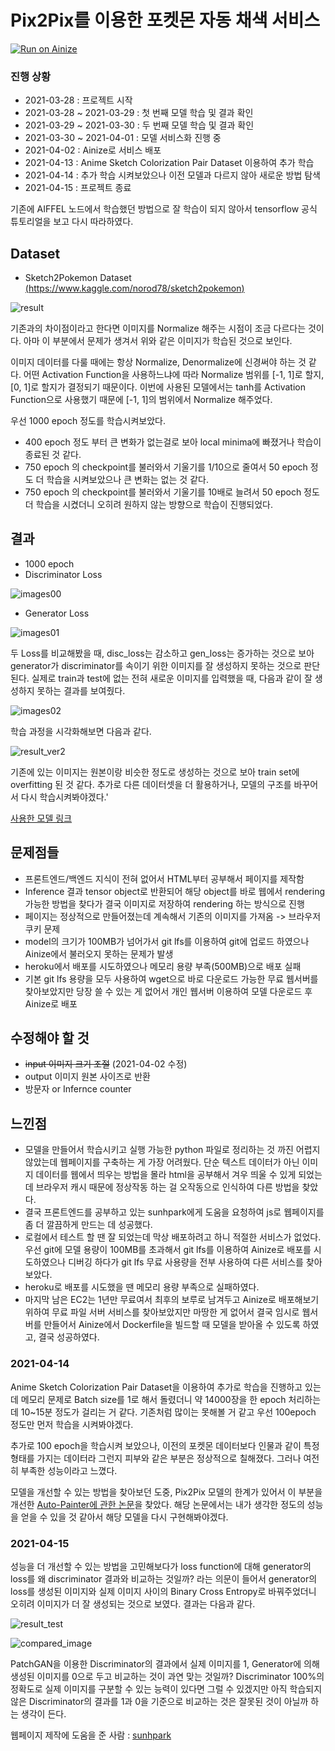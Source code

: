 # Pix2Pix를 이용한 포켓몬 자동 채색 서비스

[![Run on Ainize](https://ainize.ai/images/run_on_ainize_button.svg)](https://main-sketch2pokemon-ceuity.endpoint.ainize.ai/)

### 진행 상황

- 2021-03-28 : 프로젝트 시작
- 2021-03-28 ~ 2021-03-29 : 첫 번째 모델 학습 및 결과 확인
- 2021-03-29 ~ 2021-03-30 : 두 번째 모델 학습 및 결과 확인
- 2021-03-30 ~ 2021-04-01 : 모델 서비스화 진행 중
- 2021-04-02 : Ainize로 서비스 배포
- 2021-04-13 : Anime Sketch Colorization Pair Dataset 이용하여 추가 학습
- 2021-04-14 : 추가 학습 시켜보았으나 이전 모델과 다르지 않아 새로운 방법 탐색
- 2021-04-15 : 프로젝트 종료

기존에 AIFFEL 노드에서 학습했던 방법으로 잘 학습이 되지 않아서 tensorflow 공식 튜토리얼을 보고 다시 따라하였다.

## Dataset

- Sketch2Pokemon Dataset [(https://www.kaggle.com/norod78/sketch2pokemon)](https://www.kaggle.com/norod78/sketch2pokemon)

![result](./images/result.gif)

기존과의 차이점이라고 한다면 이미지를 Normalize 해주는 시점이 조금 다르다는 것이다. 아마 이 부분에서 문제가 생겨서 위와 같은 이미지가 학습된 것으로 보인다.

이미지 데이터를 다룰 때에는 항상 Normalize, Denormalize에 신경써야 하는 것 같다. 어떤 Activation Function을 사용하느냐에 따라 Normalize 범위를 [-1, 1]로 할지, [0, 1]로 할지가 결정되기 때문이다. 이번에 사용된 모델에서는 tanh를 Activation Function으로 사용했기 때문에 [-1, 1]의 범위에서 Normalize 해주었다.

우선 1000 epoch 정도를 학습시켜보았다.

- 400 epoch 정도 부터 큰 변화가 없는걸로 보아 local minima에 빠졌거나 학습이 종료된 것 같다.
- 750 epoch 의 checkpoint를 불러와서 기울기를 1/10으로 줄여서 50 epoch 정도 더 학습을 시켜보았으나 큰 변화는 없는 것 같다.
- 750 epoch 의 checkpoint를 불러와서 기울기를 10배로 늘려서 50 epoch 정도 더 학습을 시켰더니 오히려 원하지 않는 방향으로 학습이 진행되었다.

## 결과

- 1000 epoch
- Discriminator Loss

![images00](./images/images00.png)

- Generator Loss

![images01](./images/images01.png)

두 Loss를 비교해봤을 때, disc_loss는 감소하고 gen_loss는 증가하는 것으로 보아 generator가 discriminator를 속이기 위한 이미지를 잘 생성하지 못하는 것으로 판단된다. 실제로 train과 test에 없는 전혀 새로운 이미지를 입력했을 때, 다음과 같이 잘 생성하지 못하는 결과를 보여줬다.

![images02](./images/images02.png)

학습 과정을 시각화해보면 다음과 같다.

![result_ver2](./images/result_ver2.gif)

기존에 있는 이미지는 원본이랑 비슷한 정도로 생성하는 것으로 보아 train set에 overfitting 된 것 같다. 추가로 다른 데이터셋을 더 활용하거나, 모델의 구조를 바꾸어서 다시 학습시켜봐야겠다.'

[사용한 모델 링크](https://drive.google.com/file/d/1v1t2AXEb94rvw32Zj24_9dmQj2_58vB2/view?usp=sharing)

## 문제점들

- 프론트엔드/백엔드 지식이 전혀 없어서 HTML부터 공부해서 페이지를 제작함
- Inference 결과 tensor object로 반환되어 해당 object를 바로 웹에서 rendering 가능한 방법을 찾다가 결국 이미지로 저장하여 rendering 하는 방식으로 진행
- 페이지는 정상적으로 만들어졌는데 계속해서 기존의 이미지를 가져옴 -> 브라우저 쿠키 문제
- model의 크기가 100MB가 넘어가서 git lfs를 이용하여 git에 업로드 하였으나 Ainize에서 불러오지 못하는 문제가 발생
- heroku에서 배포를 시도하였으나 메모리 용량 부족(500MB)으로 배포 실패
- 기본 git lfs 용량을 모두 사용하여 wget으로 바로 다운로드 가능한 무료 웹서버를 찾아보았지만 당장 쓸 수 있는 게 없어서 개인 웹서버 이용하여 모델 다운로드 후 Ainize로 배포

## 수정해야 할 것
- ~~input 이미지 크기 조절~~ (2021-04-02 수정)
- output 이미지 원본 사이즈로 반환 
- 방문자 or Infernce counter

## 느낀점

- 모델을 만들어서 학습시키고 실행 가능한 python 파일로 정리하는 것 까진 어렵지 않았는데 웹페이지를 구축하는 게 가장 어려웠다. 단순 텍스트 데이터가 아닌 이미지 데이터를 웹에서 띄우는 방법을 몰라 html을 공부해서 겨우 띄울 수 있게 되었는데 브라우저 캐시 때문에 정상작동 하는 걸 오작동으로 인식하여 다른 방법을 찾았다.
- 결국 프론트엔드를 공부하고 있는 sunhpark에게 도움을 요청하여 js로 웹페이지를 좀 더 깔끔하게 만드는 데 성공했다.
- 로컬에서 테스트 할 땐 잘 되었는데 막상 배포하려고 하니 적절한 서비스가 없었다. 우선 git에 모델 용량이 100MB를 초과해서 git lfs를 이용하여 Ainize로 배포를 시도하였으나 디버깅 하다가 git lfs 무료 사용량을 전부 사용하여 다른 서비스를 찾아보았다.
- heroku로 배포를 시도했을 땐 메모리 용량 부족으로 실패하였다.
- 마지막 남은 EC2는 1년만 무료여서 최후의 보루로 남겨두고 Ainize로 배포해보기 위하여 무료 파일 서버 서비스를 찾아보았지만 마땅한 게 없어서 결국 임시로 웹서버를 만들어서 Ainize에서 Dockerfile을 빌드할 때 모델을 받아올 수 있도록 하였고, 결국 성공하였다.

### 2021-04-14
Anime Sketch Colorization Pair Dataset을 이용하여 추가로 학습을 진행하고 있는데 메모리 문제로 Batch size를 1로 해서 돌렸더니 약 14000장을 한 epoch 처리하는데 10~15분 정도가 걸리는 거 같다. 기존처럼 많이는 못해볼 거 같고 우선 100epoch 정도만 먼저 학습을 시켜봐야겠다.

추가로 100 epoch을 학습시켜 보았으나, 이전의 포켓몬 데이터보다 인물과 같이 특정 형태를 가지는 데이터라 그런지 피부와 같은 부분은 정상적으로 칠해졌다. 그러나 여전히 부족한 성능이라고 느꼈다.

모델을 개선할 수 있는 방법을 찾아보던 도중, Pix2Pix 모델의 한계가 있어서 이 부분을 개선한 [Auto-Painter에 관한 논문](https://arxiv.org/abs/1705.01908)을 찾았다. 해당 논문에서는 내가 생각한 정도의 성능을 얻을 수 있을 것 같아서 해당 모델을 다시 구현해봐야겠다.

### 2021-04-15
성능을 더 개선할 수 있는 방법을 고민해보다가 loss function에 대해 generator의 loss를 왜 discriminator 결과와 비교하는 것일까? 라는 의문이 들어서 generator의 loss를 생성된 이미지와 실제 이미지 사이의 Binary Cross Entropy로 바꿔주었더니 오히려 이미지가 더 잘 생성되는 것으로 보였다. 결과는 다음과 같다.

![result_test](./images/result_test.gif)

![compared_image](./images/compared_image.png)

PatchGAN을 이용한 Discriminator의 결과에서 실제 이미지를 1, Generator에 의해 생성된 이미지를 0으로 두고 비교하는 것이 과연 맞는 것일까? Discriminator 100%의 정확도로 실제 이미지를 구분할 수 있는 능력이 있다면 그럴 수 있겠지만 아직 학습되지 않은 Discriminator의 결과를 1과 0을 기준으로 비교하는 것은 잘못된 것이 아닐까 하는 생각이 든다.

웹페이지 제작에 도움을 준 사람 : [sunhpark](https://github.com/sunhpark42)
